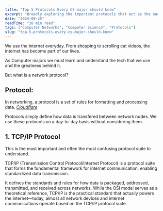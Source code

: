 ```yaml
---
title: "Top 5 Protocols Every CS major should know"
excerpt: "Broadly exploring the important protocols that act as the back bone of internet and technology as we know today."
date: "2024-09-25"
readTime: "10 min read"
tags: ["Computer Networks", "Computer Science", "Protocols"]
slug: "top-5-protocols-every-cs-major-should-know"
---
```


We use the internet everyday. From shopping to scrolling cat videos, the internet has become part of our lives.

As Computer majors we must learn and understand the tech that we use and the greatness behind it.

But what is a network protocol?

## Protocol:

In networking, a protocol is a set of rules for formatting and processing data. _[Cloudflare](https://www.cloudflare.com/learning/network-layer/what-is-a-protocol/)_

Protocols simply define how data is transfered between network nodes. We use these protocols on a day-to-day basis without considering them.

## 1. TCP/IP Protocol

This is the most important and often the most confusing protocol suite to understand.

TCP/IP (Transmission Control Protocol/Internet Protocol) is a protocol suite that forms the fundamental framework for internet communication, enabling standardized data transmission.

It defines the standards and rules for how data is packaged, addressed, transmitted, and received across networks. While the OSI model serves as a theoretical reference, TCP/IP is the practical standard that actually powers the internet—today, almost all network devices and internet communications operate based on the TCP/IP protocol suite.
